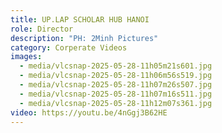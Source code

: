 ```yaml
---
title: UP.LAP SCHOLAR HUB HANOI
role: Director
description: "PH: 2Minh Pictures"
category: Corperate Videos
images:
  - media/vlcsnap-2025-05-28-11h05m21s601.jpg
  - media/vlcsnap-2025-05-28-11h06m56s519.jpg
  - media/vlcsnap-2025-05-28-11h07m26s507.jpg
  - media/vlcsnap-2025-05-28-11h07m16s511.jpg
  - media/vlcsnap-2025-05-28-11h12m07s361.jpg
video: https://youtu.be/4nGgj3B62HE
---
```

